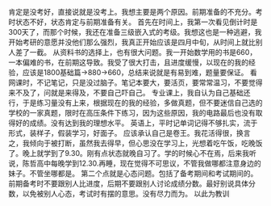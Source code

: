 肯定是没考好，直接说就是没考上。我想主要是两个原因。前期准备的不充分。考时状态不好，状态肯定与前期准备有关。
首先在时间上，我第一次看见倒计时是300天了，而那个时候，我还在准备三级嵌入式的考级。我想这也是一种逃避，我开始考研的意愿并没他们那么强烈，我真正开始应该是四月中旬，从时间上就比别人差了一截。
从资料书的选择上，也有很大问题。我一开始数学用的书是660，一本偏难的书，在前期这导致。我受了很大打击，且进度缓慢，以现在的我的经验，应该是1800基础篇->880->660，总结来说就是有易到难，题量要保证。
看网课时，不记笔记，只是没过脑子。笔记本要大，要活页，要常常温习，不要觉得来不及了，问就是来得及，不要自己吓自己。
专业课上，我自认为自己基础还行，于是练习量没有上来，根据现在的我的经验，多做真题，但不要迷信自己选的学校的一家真题，限时在高压条件下练习，因为这些原因，我的电路最后也没有取得好的成绩。没有达到我的理想水平。
英语上，平时记单词记得不够扎实，流于形式，装样子，假装学习，好面子。 应该承认自己是卷王。我花活得很，换言之，我倾向于被打断，虽然我去得早，但心思没在学习上，光想着吃午饭，吃晚饭了。晚上就学到了9.30。刚有点状态就晚自习了。学的时候心不在焉，后来我听说，陈哲高中每晚学到12.30.再睡，现在觉得不可思议，不管我做哪都注意身边的妹子。不管坐哪都是。
第二个点就是心态问题。包括了备考期间和考试期间的。前期备考时不要跟别人比进度，后期不要跟别人讨论成绩分数。最好别说具体分数，以免被别人心态，考试时有摆的意思。没有尽力而为。
以此为教训
